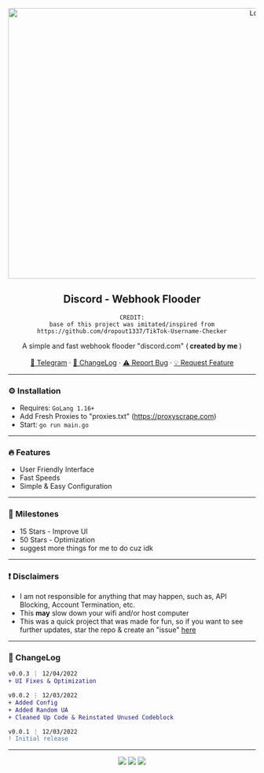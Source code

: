 <div align="center">
  <kbd>
  <a href="https://github.com/imvast/DiscordWebhookFucker">
    <img src="https://cdn.upload.systems/uploads/9rxsoIXv.png" alt="Logo" width="1000" height="550">
  </a>
  </kbd>
  
  <h2 align="center">Discord - Webhook Flooder</h2>

    CREDIT:
    base of this project was imitated/inspired from https://github.com/dropout1337/TikTok-Username-Checker
  <p align="center">
    A simple and fast webhook flooder "discord.com" (<b> created by me </b>)
    <br />
    <br />
    <a href="https://skiddos.t.me">🌌 Telegram</a>
    ·
    <a href="https://github.com/imvast/DiscordWebhookFucker#-changelog">📜 ChangeLog</a>
    ·
    <a href="https://github.com/imvast/DiscordWebhookFucker/issues">⚠️ Report Bug</a>
    ·
    <a href="https://github.com/imvast/DiscordWebhookFucker/issues">💡 Request Feature</a>
  </p>
</div>

---------------------------------------

### ⚙️ Installation
* Requires: `GoLang 1.16+`
* Add Fresh Proxies to "proxies.txt" (https://proxyscrape.com)
* Start: `go run main.go`

---------------------------------------

### 🔥 Features
* User Friendly Interface
* Fast Speeds
* Simple & Easy Configuration

---------------------------------------

### 🚀 Milestones
* 15 Stars - Improve UI
* 50 Stars - Optimization
* suggest more things for me to do cuz idk

---------------------------------------

### ❗ Disclaimers
- I am not responsible for anything that may happen, such as, API Blocking, Account Termination, etc.
- This **may** slow down your wifi and/or host computer
- This was a quick project that was made for fun, so if you want to see further updates, star the repo & create an "issue" [here](https://github.com/imvast/DiscordWebhookFucker/issues/new/choose)

---------------------------------------

### 📜 ChangeLog

```diff
v0.0.3 ⋮ 12/04/2022
+ UI Fixes & Optimization

v0.0.2 ⋮ 12/03/2022
+ Added Config
+ Added Random UA
+ Cleaned Up Code & Reinstated Unused Codeblock

v0.0.1 ⋮ 12/03/2022
! Initial release
```

---------------------------------------

<p align="center">
  <img src="https://img.shields.io/github/license/imvast/DiscordWebhookFucker.svg?style=for-the-badge&labelColor=black&color=f429ff&logo=IOTA"/>
  <img src="https://img.shields.io/github/stars/imvast/DiscordWebhookFucker.svg?style=for-the-badge&labelColor=black&color=f429ff&logo=IOTA"/>
  <img src="https://img.shields.io/github/languages/top/imvast/DiscordWebhookFucker.svg?style=for-the-badge&labelColor=black&color=f429ff&logo=go"/>
</p>